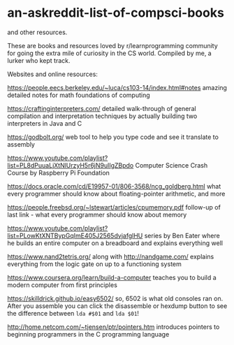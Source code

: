 # an-askreddit-list-of-compsci-books
and other resources.

These are books and resources loved by r/learnprogramming community for going the extra mile of curiosity in the CS world. Compiled by me, a lurker who kept track.

Websites and online resources:

https://people.eecs.berkeley.edu/~luca/cs103-14/index.html#notes amazing detailed notes for math foundations of computing

https://craftinginterpreters.com/ detailed walk-through of general compilation and interpretation techniques by actually building two interpreters in Java and C

https://godbolt.org/ web tool to help you type code and see it translate to assembly

https://www.youtube.com/playlist?list=PL8dPuuaLjXtNlUrzyH5r6jN9ulIgZBpdo  Computer Science Crash Course by Raspberry Pi Foundation

https://docs.oracle.com/cd/E19957-01/806-3568/ncg_goldberg.html  what every programmer should know about floating-pointer arithmetic, and more

https://people.freebsd.org/~lstewart/articles/cpumemory.pdf  follow-up of last link - what every programmer should know about memory

https://www.youtube.com/playlist?list=PLowKtXNTBypGqImE405J2565dvjafglHU  series by Ben Eater where he builds an entire computer on a breadboard and explains everything well

https://www.nand2tetris.org/ along with http://nandgame.com/ explains everything from the logic gate on up to a functioning system

https://www.coursera.org/learn/build-a-computer teaches you to build a modern computer from first principles

https://skilldrick.github.io/easy6502/ so, 6502 is what old consoles ran on. After you assemble you can click the disassemble or hexdump button to see the difference between `lda #$01` and `lda $01`!

http://home.netcom.com/~tjensen/ptr/pointers.htm introduces pointers to beginning programmers in the C programming language
